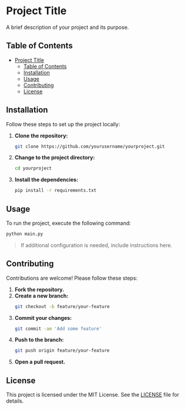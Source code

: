 # Project Title

A brief description of your project and its purpose.

## Table of Contents

- [Project Title](#project-title)
  - [Table of Contents](#table-of-contents)
  - [Installation](#installation)
  - [Usage](#usage)
  - [Contributing](#contributing)
  - [License](#license)

## Installation

Follow these steps to set up the project locally:

1. **Clone the repository:**

   ```bash
   git clone https://github.com/yourusername/yourproject.git
   ```

2. **Change to the project directory:**

   ```bash
   cd yourproject
   ```

3. **Install the dependencies:**
   ```bash
   pip install -r requirements.txt
   ```

## Usage

To run the project, execute the following command:

```bash
python main.py
```

> If additional configuration is needed, include instructions here.

## Contributing

Contributions are welcome! Please follow these steps:

1. **Fork the repository.**
2. **Create a new branch:**
   ```bash
   git checkout -b feature/your-feature
   ```
3. **Commit your changes:**
   ```bash
   git commit -am 'Add some feature'
   ```
4. **Push to the branch:**
   ```bash
   git push origin feature/your-feature
   ```
5. **Open a pull request.**

## License

This project is licensed under the MIT License. See the [LICENSE](LICENSE) file for details.
